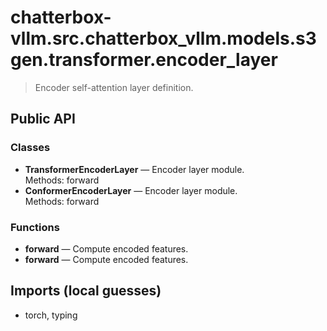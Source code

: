 # chatterbox-vllm.src.chatterbox_vllm.models.s3gen.transformer.encoder_layer

> Encoder self-attention layer definition.

## Public API

### Classes
- **TransformerEncoderLayer** — Encoder layer module.  
  Methods: forward
- **ConformerEncoderLayer** — Encoder layer module.  
  Methods: forward

### Functions
- **forward** — Compute encoded features.
- **forward** — Compute encoded features.

## Imports (local guesses)
- torch, typing